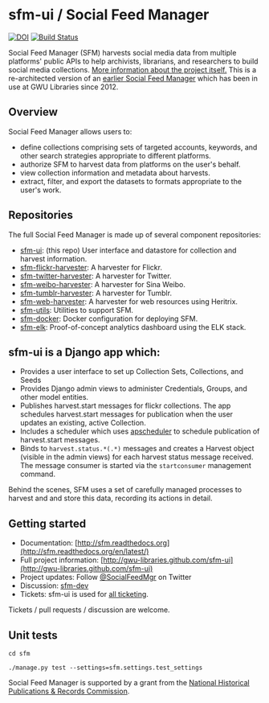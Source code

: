 # sfm-ui / Social Feed Manager

[![DOI](https://zenodo.org/badge/39789776.svg)](https://zenodo.org/badge/latestdoi/39789776)
[![Build Status](https://travis-ci.org/gwu-libraries/sfm-ui.svg?branch=master)](https://travis-ci.org/gwu-libraries/sfm-ui)

Social Feed Manager (SFM) harvests social media data from multiple platforms' public APIs to help archivists,
librarians, and researchers to build social media collections. [More information about the project itself.](http://gwu-libraries.github.io/sfm-ui)
This is a re-architected version of an [earlier Social Feed Manager](https://github.com/gwu-libraries/social-feed-manager)
which has been in use at GWU Libraries since 2012.

## Overview
Social Feed Manager allows users to:
* define collections comprising sets of targeted accounts, keywords, and other search strategies appropriate to different platforms.
* authorize SFM to harvest data from platforms on the user's behalf.
* view collection information and metadata about harvests.
* extract, filter, and export the datasets to formats appropriate to the user's work.

## Repositories
The full Social Feed Manager is made up of several component repositories:

* [sfm-ui](https://github.com/gwu-libraries/sfm-ui): (this repo) User interface and datastore for collection and harvest information. 
* [sfm-flickr-harvester](https://github.com/gwu-libraries/sfm-flickr-harvester):  A harvester for Flickr.
* [sfm-twitter-harvester](https://github.com/gwu-libraries/sfm-twitter-harvester): A harvester for Twitter.
* [sfm-weibo-harvester](https://github.com/gwu-libraries/sfm-weibo-harvester):   A harvester for Sina Weibo.
* [sfm-tumblr-harvester](https://github.com/gwu-libraries/sfm-tumblr-harvester):   A harvester for Tumblr.
* [sfm-web-harvester](https://github.com/gwu-libraries/sfm-web-harvester):  A harvester for web resources using Heritrix.
* [sfm-utils](https://github.com/gwu-libraries/sfm-utils): Utilities to support SFM.
* [sfm-docker](https://github.com/gwu-libraries/sfm-docker):  Docker configuration for deploying SFM.
* [sfm-elk](https://github.com/gwu-libraries/sfm-elk): Proof-of-concept analytics dashboard using the ELK stack.

## sfm-ui is a Django app which: 

- Provides a user interface to set up Collection Sets, Collections, and Seeds
- Provides Django admin views to administer Credentials, Groups, and other model entities.
- Publishes harvest.start messages for flickr collections.  The app schedules harvest.start messages for publication when the user updates an existing, active Collection.
- Includes a scheduler which uses [apscheduler](http://apscheduler.readthedocs.org) to schedule publication of harvest.start messages.
- Binds to `harvest.status.*(.*)` messages and creates a Harvest object (visible in the admin views) for each harvest status message received.  The message consumer is started via the `startconsumer` management command.

Behind the scenes, SFM uses a set of carefully managed processes to harvest and and store this data, recording its actions in detail.

## Getting started

* Documentation:  [http://sfm.readthedocs.org](http://sfm.readthedocs.org/en/latest/)
* Full project information: [http://gwu-libraries.github.com/sfm-ui](http://gwu-libraries.github.com/sfm-ui)
* Project updates: Follow [@SocialFeedMgr](https://twitter.com/SocialFeedMgr) on Twitter
* Discussion:  [sfm-dev](https://groups.google.com/forum/#!forum/sfm-dev)
* Tickets:  sfm-ui is used for [all ticketing](https://github.com/gwu-libraries/sfm-ui/issues).

Tickets / pull requests / discussion are welcome.

## Unit tests
  `cd sfm`
  
  `./manage.py test --settings=sfm.settings.test_settings`


Social Feed Manager is supported by a grant from the [National Historical Publications & Records Commission](http://www.archives.gov/nhprc/).

